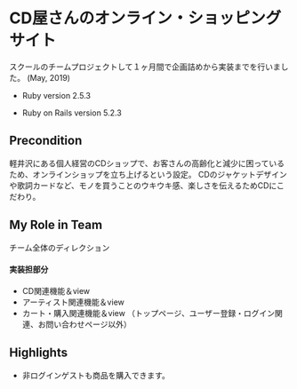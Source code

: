 # CD屋さんのオンライン・ショッピングサイト
スクールのチームプロジェクトして１ヶ月間で企画詰めから実装までを行いました。
(May, 2019)

* Ruby version
2.5.3

* Ruby on Rails version
5.2.3


## Precondition
 軽井沢にある個人経営のCDショップで、お客さんの高齢化と減少に困っているため、オンラインショップを立ち上げるという設定。
 CDのジャケットデザインや歌詞カードなど、モノを買うことのウキウキ感、楽しさを伝えるためCDにこだわり。

## My Role in Team
チーム全体のディレクション

#### 実装担部分
* CD関連機能＆view
* アーティスト関連機能＆view
* カート・購入関連機能＆view
（トップページ、ユーザー登録・ログイン関連、お問い合わせページ以外） 

## Highlights
* 非ログインゲストも商品を購入できます。
